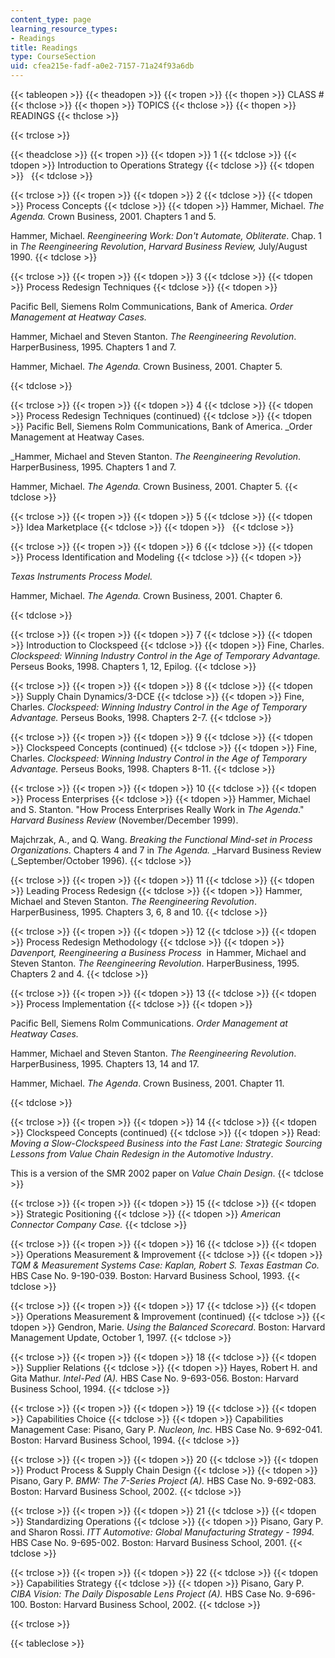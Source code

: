 ```yaml
---
content_type: page
learning_resource_types:
- Readings
title: Readings
type: CourseSection
uid: cfea215e-fadf-a0e2-7157-71a24f93a6db
---
```


{{< tableopen >}}
{{< theadopen >}}
{{< tropen >}}
{{< thopen >}}
CLASS #
{{< thclose >}}
{{< thopen >}}
TOPICS
{{< thclose >}}
{{< thopen >}}
READINGS
{{< thclose >}}

{{< trclose >}}

{{< theadclose >}}
{{< tropen >}}
{{< tdopen >}}
1
{{< tdclose >}}
{{< tdopen >}}
Introduction to Operations Strategy
{{< tdclose >}}
{{< tdopen >}}
 
{{< tdclose >}}

{{< trclose >}}
{{< tropen >}}
{{< tdopen >}}
2
{{< tdclose >}}
{{< tdopen >}}
Process Concepts
{{< tdclose >}}
{{< tdopen >}}
Hammer, Michael. _The Agenda._ Crown Business, 2001. Chapters 1 and 5.  
  
Hammer, Michael. _Reengineering Work: Don't Automate, Obliterate_. Chap. 1 in _The Reengineering Revolution_, _Harvard Business Review,_ July/August 1990.
{{< tdclose >}}

{{< trclose >}}
{{< tropen >}}
{{< tdopen >}}
3
{{< tdclose >}}
{{< tdopen >}}
Process Redesign Techniques
{{< tdclose >}}
{{< tdopen >}}


Pacific Bell, Siemens Rolm Communications, Bank of America. _Order Management at Heatway Cases._

Hammer, Michael and Steven Stanton. _The Reengineering Revolution_. HarperBusiness, 1995. Chapters 1 and 7.  
  
Hammer, Michael. _The Agenda._ Crown Business, 2001. Chapter 5.


{{< tdclose >}}

{{< trclose >}}
{{< tropen >}}
{{< tdopen >}}
4
{{< tdclose >}}
{{< tdopen >}}
Process Redesign Techniques (continued)
{{< tdclose >}}
{{< tdopen >}}
Pacific Bell, Siemens Rolm Communications, Bank of America. _Order Management at Heatway Cases.  
  
_Hammer, Michael and Steven Stanton. _The Reengineering Revolution_. HarperBusiness, 1995. Chapters 1 and 7.  
  
Hammer, Michael. _The Agenda._ Crown Business, 2001. Chapter 5.
{{< tdclose >}}

{{< trclose >}}
{{< tropen >}}
{{< tdopen >}}
5
{{< tdclose >}}
{{< tdopen >}}
Idea Marketplace
{{< tdclose >}}
{{< tdopen >}}
 
{{< tdclose >}}

{{< trclose >}}
{{< tropen >}}
{{< tdopen >}}
6
{{< tdclose >}}
{{< tdopen >}}
Process Identification and Modeling
{{< tdclose >}}
{{< tdopen >}}


_Texas Instruments Process Model._

Hammer, Michael. _The Agenda._ Crown Business, 2001. Chapter 6.


{{< tdclose >}}

{{< trclose >}}
{{< tropen >}}
{{< tdopen >}}
7
{{< tdclose >}}
{{< tdopen >}}
Introduction to Clockspeed
{{< tdclose >}}
{{< tdopen >}}
Fine, Charles. _Clockspeed: Winning Industry Control in the Age of Temporary Advantage._ Perseus Books, 1998. Chapters 1, 12, Epilog.
{{< tdclose >}}

{{< trclose >}}
{{< tropen >}}
{{< tdopen >}}
8
{{< tdclose >}}
{{< tdopen >}}
Supply Chain Dynamics/3-DCE
{{< tdclose >}}
{{< tdopen >}}
Fine, Charles. _Clockspeed: Winning Industry Control in the Age of Temporary Advantage._ Perseus Books, 1998. Chapters 2-7.
{{< tdclose >}}

{{< trclose >}}
{{< tropen >}}
{{< tdopen >}}
9
{{< tdclose >}}
{{< tdopen >}}
Clockspeed Concepts (continued)
{{< tdclose >}}
{{< tdopen >}}
Fine, Charles. _Clockspeed: Winning Industry Control in the Age of Temporary Advantage._ Perseus Books, 1998. Chapters 8-11.
{{< tdclose >}}

{{< trclose >}}
{{< tropen >}}
{{< tdopen >}}
10
{{< tdclose >}}
{{< tdopen >}}
Process Enterprises
{{< tdclose >}}
{{< tdopen >}}
Hammer, Michael and S. Stanton. "How Process Enterprises Really Work in _The Agenda_." _Harvard Business Review_ (November/December 1999).  
  
Majchrzak, A., and Q. Wang. _Breaking the Functional Mind-set in Process Organizations_. Chapters 4 and 7 in _The Agenda._ _Harvard Business Review (_September/October 1996).
{{< tdclose >}}

{{< trclose >}}
{{< tropen >}}
{{< tdopen >}}
11
{{< tdclose >}}
{{< tdopen >}}
Leading Process Redesign
{{< tdclose >}}
{{< tdopen >}}
Hammer, Michael and Steven Stanton. _The Reengineering Revolution_. HarperBusiness, 1995. Chapters 3, 6, 8 and 10.
{{< tdclose >}}

{{< trclose >}}
{{< tropen >}}
{{< tdopen >}}
12
{{< tdclose >}}
{{< tdopen >}}
Process Redesign Methodology
{{< tdclose >}}
{{< tdopen >}}
_Davenport, Reengineering a Business Process_  in Hammer, Michael and Steven Stanton. _The Reengineering Revolution_. HarperBusiness, 1995. Chapters 2 and 4.
{{< tdclose >}}

{{< trclose >}}
{{< tropen >}}
{{< tdopen >}}
13
{{< tdclose >}}
{{< tdopen >}}
Process Implementation
{{< tdclose >}}
{{< tdopen >}}


Pacific Bell, Siemens Rolm Communications. _Order Management at Heatway Cases._

Hammer, Michael and Steven Stanton. _The Reengineering Revolution_. HarperBusiness, 1995. Chapters 13, 14 and 17.  
  
Hammer, Michael. _The Agenda_. Crown Business, 2001. Chapter 11.


{{< tdclose >}}

{{< trclose >}}
{{< tropen >}}
{{< tdopen >}}
14
{{< tdclose >}}
{{< tdopen >}}
Clockspeed Concepts (continued)
{{< tdclose >}}
{{< tdopen >}}
Read: _Moving a Slow-Clockspeed Business into the Fast Lane: Strategic Sourcing Lessons from Value Chain Redesign in the Automotive Industry_.  
  
This is a version of the SMR 2002 paper on _Value Chain Design_.
{{< tdclose >}}

{{< trclose >}}
{{< tropen >}}
{{< tdopen >}}
15
{{< tdclose >}}
{{< tdopen >}}
Strategic Positioning
{{< tdclose >}}
{{< tdopen >}}
_American Connector Company Case._
{{< tdclose >}}

{{< trclose >}}
{{< tropen >}}
{{< tdopen >}}
16
{{< tdclose >}}
{{< tdopen >}}
Operations Measurement & Improvement
{{< tdclose >}}
{{< tdopen >}}
_TQM & Measurement Systems Case: Kaplan, Robert S._ _Texas Eastman Co._ HBS Case No. 9-190-039. Boston: Harvard Business School, 1993.
{{< tdclose >}}

{{< trclose >}}
{{< tropen >}}
{{< tdopen >}}
17
{{< tdclose >}}
{{< tdopen >}}
Operations Measurement & Improvement (continued)
{{< tdclose >}}
{{< tdopen >}}
Gendron, Marie. _Using the Balanced Scorecard_. Boston: Harvard Management Update, October 1, 1997.
{{< tdclose >}}

{{< trclose >}}
{{< tropen >}}
{{< tdopen >}}
18
{{< tdclose >}}
{{< tdopen >}}
Supplier Relations
{{< tdclose >}}
{{< tdopen >}}
Hayes, Robert H. and Gita Mathur. _Intel-Ped (A)._ HBS Case No. 9-693-056. Boston: Harvard Business School, 1994.
{{< tdclose >}}

{{< trclose >}}
{{< tropen >}}
{{< tdopen >}}
19
{{< tdclose >}}
{{< tdopen >}}
Capabilities Choice
{{< tdclose >}}
{{< tdopen >}}
Capabilities Management Case: Pisano, Gary P. _Nucleon, Inc._ HBS Case No. 9-692-041. Boston: Harvard Business School, 1994.
{{< tdclose >}}

{{< trclose >}}
{{< tropen >}}
{{< tdopen >}}
20
{{< tdclose >}}
{{< tdopen >}}
Product Process & Supply Chain Design
{{< tdclose >}}
{{< tdopen >}}
Pisano, Gary P. _BMW: The 7-Series Project_ _(A)._ HBS Case No. 9-692-083. Boston: Harvard Business School, 2002.
{{< tdclose >}}

{{< trclose >}}
{{< tropen >}}
{{< tdopen >}}
21
{{< tdclose >}}
{{< tdopen >}}
Standardizing Operations
{{< tdclose >}}
{{< tdopen >}}
Pisano, Gary P. and Sharon Rossi. _ITT Automotive: Global Manufacturing Strategy - 1994._ HBS Case No. 9-695-002. Boston: Harvard Business School, 2001.
{{< tdclose >}}

{{< trclose >}}
{{< tropen >}}
{{< tdopen >}}
22
{{< tdclose >}}
{{< tdopen >}}
Capabilities Strategy
{{< tdclose >}}
{{< tdopen >}}
Pisano, Gary P. _CIBA Vision: The Daily Disposable Lens Project (A)._ HBS Case No. 9-696-100. Boston: Harvard Business School, 2002.
{{< tdclose >}}

{{< trclose >}}

{{< tableclose >}}
